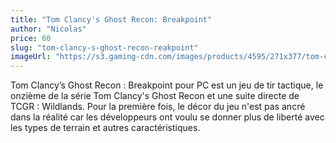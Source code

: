 ```yaml
---
title: "Tom Clancy's Ghost Recon: Breakpoint"
author: "Nicolas"
price: 60
slug: "tom-clancy-s-ghost-recon-reakpoint"
imageUrl: "https://s3.gaming-cdn.com/images/products/4595/271x377/tom-clancys-ghost-recon-breakpoint-cover.jpg"
---
```


Tom Clancy’s Ghost Recon : Breakpoint pour PC est un jeu de tir tactique, le onzième de la série Tom Clancy's Ghost Recon et une suite directe de TCGR : Wildlands. Pour la première fois, le décor du jeu n'est pas ancré dans la réalité car les développeurs ont voulu se donner plus de liberté avec les types de terrain et autres caractéristiques.
